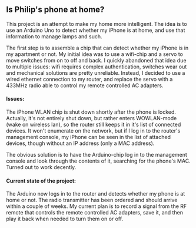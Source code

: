 ## Is Philip's phone at home?

This project is an attempt to make my home more intelligent. The idea is to use an Arduino Uno to detect whether my iPhone is at home, and use that information to manage lamps and such.

The first step is to assemble a chip that can detect whether my iPhone is in my apartment or not. My initial idea was to use a wifi-chip and a servo to move switches from on to off and back. I quickly abandoned that idea due to multiple issues: wifi requires complex authentication, switches wear out and mechanical solutions are pretty unreliable. Instead, I decided to use a wired ethernet connection to my router, and replace the servo with a 433MHz radio able to control my remote controlled AC adapters.

#### Issues:

The iPhone WLAN chip is shut down shortly after the phone is locked. Actually, it's not entirely shut down, but rather enters WOWLAN-mode (wake on wireless lan), so the router still keeps it in it's list of connected devices. It won't enumerate on the network, but if I log in to the router's management console, my iPhone can be seen in the list of attached devices, though without an IP address (only a MAC address).

The obvious solution is to have the Arduino-chip log in to the management console and look through the contents of it, searching for the phone's MAC. Turned out to work decently.

#### Current state of the project:

The Arduino now logs in to the router and detects whether my phone is at home or not. The radio transmitter has been ordered and should arrive within a couple of weeks. My current plan is to record a signal from the RF remote that controls the remote controlled AC adapters, save it, and then play it back when needed to turn them on or off.
